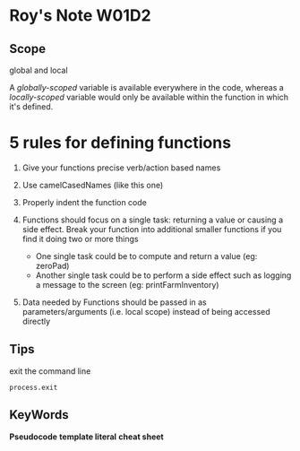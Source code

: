 # Roy's Note W01D2

## Scope
global and local

A *globally-scoped* variable is available everywhere in the code, whereas a *locally-scoped* variable would only be available within the function in which it's defined.

# 5 rules for defining functions

1. Give your functions precise verb/action based names
2. Use camelCasedNames (like this one)
3. Properly indent the function code

4. Functions should focus on a single task: returning a value or causing a side effect. Break your function into additional smaller functions if you find it doing two or more things
   * One single task could be to compute and return a value (eg: zeroPad)
   * Another single task could be to perform a side effect such as logging a message to the screen (eg: printFarmInventory)

5. Data needed by Functions should be passed in as parameters/arguments (i.e. local scope) instead of being accessed directly

## Tips
exit the command line
```
process.exit
```

## KeyWords

**Pseudocode**
**template literal**
**cheat sheet**